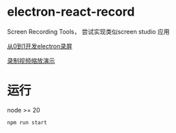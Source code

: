 # electron-react-record
Screen Recording Tools， 尝试实现类似screen studio 应用

[从0到1开发electron录屏](https://blog.csdn.net/weixin_42429220/category_12693530.html?fromshare=blogcolumn&sharetype=blogcolumn&sharerId=12693530&sharerefer=PC&sharesource=weixin_42429220&sharefrom=from_link)

[录制视频缩放演示](https://www.bilibili.com/video/BV13ugsegEnk/?spm_id_from=333.1387.homepage.video_card.click&vd_source=d5b28d31bf0713b1e64a887d37daeb4a)

# 运行

node >= 20

```
npm run start
```
